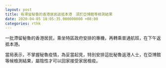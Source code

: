 ```yaml
---
layout: post
title: 有滯留秘魯的香港居民返抵本港　須於亞博館等檢測結果
date: 2020-04-05 18:05:35.000000000 +08:00
categories: rthk
---
```


一批滯留秘魯的香港居民，乘坐特區政府安排的專機，再轉乘普通航班，在下午返抵本港。

當局表示，不掌握秘魯疫情，為妥當起見，特別安排這批秘魯返港人士，在亞博館等候檢測結果，屬陰性才可以回家接受家居檢疫。
